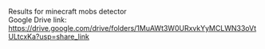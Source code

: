 Results for minecraft mobs detector <br />
Google Drive link: <br />
https://drive.google.com/drive/folders/1MuAWt3W0URxvkYyMCLWN33oVtULtcxKa?usp=share_link
